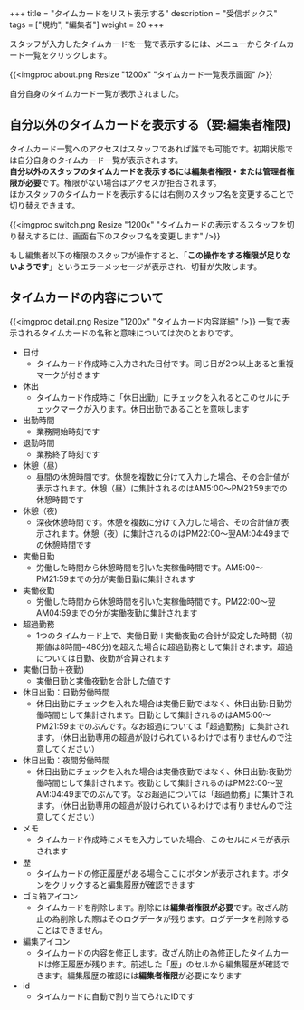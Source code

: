 +++
title = "タイムカードをリスト表示する"
description = "受信ボックス"
tags = ["規約", "編集者"]
weight = 20
+++

スタッフが入力したタイムカードを一覧で表示するには、メニューからタイムカード一覧をクリックします。

{{<imgproc about.png Resize "1200x" "タイムカード一覧表示画面" />}}

自分自身のタイムカード一覧が表示されました。

## 自分以外のタイムカードを表示する（要:編集者権限)

タイムカード一覧へのアクセスはスタッフであれば誰でも可能です。初期状態では自分自身のタイムカード一覧が表示されます。  
**自分以外のスタッフのタイムカードを表示するには編集者権限・または管理者権限が必要**です。権限がない場合はアクセスが拒否されます。  
ほかスタッフのタイムカードを表示するには右側のスタッフ名を変更することで切り替えできます。

{{<imgproc switch.png Resize "1200x" "タイムカードの表示するスタッフを切り替えするには、画面右下のスタッフ名を変更します" />}}

もし編集者以下の権限のスタッフが操作すると、「**この操作をする権限が足りないようです**」というエラーメッセージが表示され、切替が失敗します。


## タイムカードの内容について


{{<imgproc detail.png Resize "1200x" "タイムカード内容詳細" />}}
一覧で表示されるタイムカードの名称と意味については次のとおりです。

- 日付
  - タイムカード作成時に入力された日付です。同じ日が2つ以上あると重複マークが付きます
- 休出
  - タイムカード作成時に「休日出勤」にチェックを入れるとこのセルにチェックマークが入ります。休日出勤であることを意味します
- 出勤時間
  - 業務開始時刻です
- 退勤時間
  - 業務終了時刻です
- 休憩（昼）
  - 昼間の休憩時間です。休憩を複数に分けて入力した場合、その合計値が表示されます。休憩（昼）に集計されるのはAM5:00〜PM21:59までの休憩時間です
- 休憩（夜)
  - 深夜休憩時間です。休憩を複数に分けて入力した場合、その合計値が表示されます。休憩（夜）に集計されるのはPM22:00〜翌AM:04:49までの休憩時間です
- 実働日勤
  - 労働した時間から休憩時間を引いた実稼働時間です。AM5:00〜PM21:59までの分が実働日勤に集計されます
- 実働夜勤
  - 労働した時間から休憩時間を引いた実稼働時間です。PM22:00〜翌AM04:59までの分が実働夜勤に集計されます
- 超過勤務
  - 1つのタイムカード上で、実働日勤＋実働夜勤の合計が設定した時間（初期値は8時間=480分)を超えた場合に超過勤務として集計されます。超過については日勤、夜勤が合算されます
- 実働(日勤＋夜勤)
  - 実働日勤と実働夜勤を合計した値です
- 休日出勤：日勤労働時間
  - 休日出勤にチェックを入れた場合は実働日勤ではなく、休日出勤:日勤労働時間として集計されます。日勤として集計されるのはAM5:00〜PM21:59までのぶんです。なお超過については「超過勤務」に集計されます。（休日出勤専用の超過が設けられているわけでは有りませんので注意してください）
- 休日出勤：夜間労働時間
  - 休日出勤にチェックを入れた場合は実働夜勤ではなく、休日出勤:夜勤労働時間として集計されます。夜勤として集計されるのはPM22:00〜翌AM:04:49までのぶんです。なお超過については「超過勤務」に集計されます。（休日出勤専用の超過が設けられているわけでは有りませんので注意してください）
- メモ
  - タイムカード作成時にメモを入力していた場合、このセルにメモが表示されます
- 歴
  - タイムカードの修正履歴がある場合ここにボタンが表示されます。ボタンをクリックすると編集履歴が確認できます
- ゴミ箱アイコン
  - タイムカードを削除します。削除には**編集者権限が必要**です。改ざん防止の為削除した際はそのログデータが残ります。ログデータを削除することはできません。
- 編集アイコン
  - タイムカードの内容を修正します。改ざん防止の為修正したタイムカードは修正履歴が残ります。前述した「歴」のセルから編集履歴が確認できます。編集履歴の確認には**編集者権限**が必要になります
- id
  - タイムカードに自動で割り当てられたIDです

